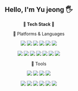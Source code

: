 <div align="center">

<h2>Hello, I'm Yu jeong 🖐️</h2>


<b>📖 Tech Stack 📖</b>

📌 Platforms & Languages

<img src="https://img.shields.io/badge/HTML-E34F26?style=flat&logo=html5&logoColor=white"/> <img src="https://img.shields.io/badge/CSS-1572B6?style=flat&logo=css3&logoColor=white"/>
<img src="https://img.shields.io/badge/javascript-F7DF1E?style=flat&logo=javascript&logoColor=white"/>
<img src="https://img.shields.io/badge/React-61DAFB?style=flat&logo=react&logoColor=white"/>
<img src="https://img.shields.io/badge/jquery-0769AD?style=flat&logo=jquery&logoColor=white"/>
<img src="https://img.shields.io/badge/java-559?style=flat&logo=java&logoColor=white"/>

<img src="https://img.shields.io/badge/Python-3776AB?style=flat&logo=python&logoColor=white"/> <img src="https://img.shields.io/badge/android-3DDC84?style=flat&logo=android&logoColor=white"/> <img src="https://img.shields.io/badge/C++-00599C?style=flat&logo=cplusplus&logoColor=white"/>
<img src="https://img.shields.io/badge/Node.js-339933?style=flat&logo=nodedotjs&logoColor=white"/>
<img src="https://img.shields.io/badge/MySQL-4479A1?style=flat&logo=mysql&logoColor=white"/>
<img src="https://img.shields.io/badge/MongoDB-47A248?style=flat&logo=mongodb&logoColor=white"/>
<img src="https://img.shields.io/badge/Oracle-F80000?style=flat&logo=oracle&logoColor=white"/>



📌 Tools

<img src="https://img.shields.io/badge/Eclipse IDE-2C2255?style=flat&logo=eclipseide&logoColor=white"/> <img src="https://img.shields.io/badge/Visual studio-5C2D91?style=flat&logo=visualstudio&logoColor=white"/>
<img src="https://img.shields.io/badge/Visual studio Code-007ACC?style=flat&logo=visualstudiocode&logoColor=white"/>
<img src="https://img.shields.io/badge/Intellij-000000?style=flat&logo=intellijidea&logoColor=white"/>

<img src="https://img.shields.io/badge/Android studio-3DDC84?style=flat&logo=androidstudio&logoColor=white"/> <img src="https://img.shields.io/badge/Visual studio Code-007ACC?style=flat&logo=visualstudiocode&logoColor=white"/>
<img src="https://img.shields.io/badge/Tomcat-F8DC75?style=flat&logo=apachetomcat&logoColor=white"/>
<img src="https://img.shields.io/badge/Github-181717?style=flat&logo=github&logoColor=white"/>
<img src="https://img.shields.io/badge/Git-F05032?style=flat&logo=git&logoColor=white"/>
<img src="https://img.shields.io/badge/Google Colab-F9AB00?style=flat&logo=googlecolab&logoColor=white"/>
</div>
